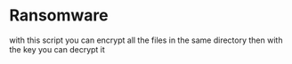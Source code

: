 # Ransomware
with this script you can encrypt all the files in the same directory 
then with the key you can decrypt it 
